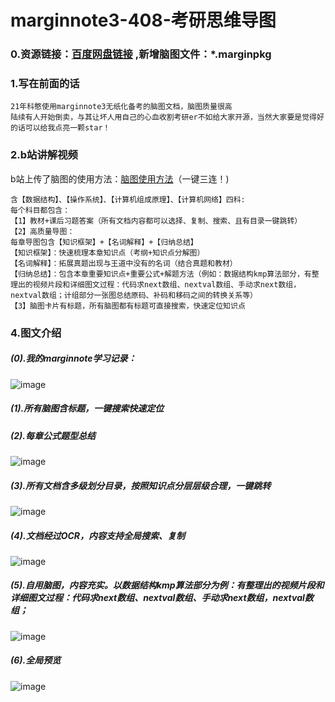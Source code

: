 # marginnote3-408-考研思维导图
### 0.资源链接：[百度网盘链接](https://pan.baidu.com/s/1s0koYkrsGZKA4FzDjFNq9g?pwd=np8s) ,新增脑图文件：*.marginpkg
### 1.写在前面的话
    21年科憨使用marginnote3无纸化备考的脑图文档，脑图质量很高
    陆续有人开始倒卖，与其让坏人用自己的心血收割考研er不如给大家开源，当然大家要是觉得好的话可以给我点亮一颗star！
### 2.b站讲解视频
  b站上传了脑图的使用方法：[脑图使用方法](https://www.bilibili.com/video/BV1Bf4y1t7LQ)（一键三连！)

````
含【数据结构】、【操作系统】、【计算机组成原理】、【计算机网络】四科:
每个科目都包含：
【1】教材+课后习题答案（所有文档内容都可以选择、复制、搜索、且有目录一键跳转）
【2】高质量导图：
每章导图包含【知识框架】+【名词解释】+【归纳总结】
【知识框架】：快速梳理本章知识点（考纲+知识点分解图）
【名词解释】：拓展真题出现与王道中没有的名词（结合真题和教材）
【归纳总结】：包含本章重要知识点+重要公式+解题方法（例如：数据结构kmp算法部分，有整理出的视频片段和详细图文过程：代码求next数组、nextval数组、手动求next数组，nextval数组；计组部分一张图总结原码、补码和移码之间的转换关系等）
【3】脑图卡片有标题，所有脑图都有标题可直接搜索，快速定位知识点
````
### 4.图文介绍
##### (0).我的marginnote学习记录：
![image](https://github.com/SWEENEYHE/marginnote3-408-mindMap/blob/main/1.%E5%B0%81%E9%9D%A2%E5%9B%BE.JPG)
##### (1).所有脑图含标题，一键搜索快速定位
##### (2).每章公式题型总结
![image](https://github.com/SWEENEYHE/marginnote3-408-mindMap/blob/main/4.%E8%84%91%E5%9B%BE%E6%90%9C%E7%B4%A2.JPG)

##### (3).所有文档含多级划分目录，按照知识点分层层级合理，一键跳转
![image](https://github.com/SWEENEYHE/marginnote3-408-mindMap/blob/main/6.%E7%9B%AE%E5%BD%95%E5%B1%95%E7%A4%BA.JPG)

##### (4).文档经过OCR，内容支持全局搜索、复制
![image](https://github.com/SWEENEYHE/marginnote3-408-mindMap/blob/main/3.%E5%85%A8%E5%B1%80%E6%90%9C%E7%B4%A2.JPG)

##### (5).自用脑图，内容充实。以数据结构kmp算法部分为例：有整理出的视频片段和详细图文过程：代码求next数组、nextval数组、手动求next数组，nextval数组；
![image](https://github.com/SWEENEYHE/marginnote3-408-mindMap/blob/main/7.kmp%E9%83%A8%E5%88%86.JPG)
##### (6).全局预览
![image](https://github.com/SWEENEYHE/marginnote3-408-mindMap/blob/main/8.%E5%85%A8%E5%B1%80%E9%A2%84%E8%A7%88%E5%9B%BE.JPG)
